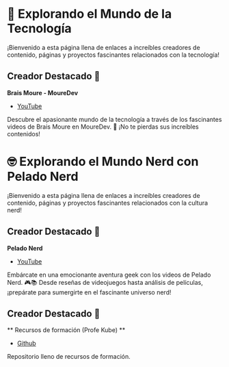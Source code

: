 # 🚀 Explorando el Mundo de la Tecnología

¡Bienvenido a esta página llena de enlaces a increíbles creadores de contenido, páginas y proyectos fascinantes relacionados con la tecnología!

## Creador Destacado 🌟
**Brais Moure - MoureDev**
- [YouTube](https://www.youtube.com/@mouredev)

Descubre el apasionante mundo de la tecnología a través de los fascinantes videos de Brais Moure en MoureDev. 🎥 ¡No te pierdas sus increíbles contenidos!

# 🤓 Explorando el Mundo Nerd con Pelado Nerd

¡Bienvenido a esta página llena de enlaces a increíbles creadores de contenido, páginas y proyectos fascinantes relacionados con la cultura nerd!

## Creador Destacado 🌟
**Pelado Nerd**
- [YouTube](https://www.youtube.com/c/PeladoNerd)

Embárcate en una emocionante aventura geek con los videos de Pelado Nerd. 🎮📚 Desde reseñas de videojuegos hasta análisis de películas, ¡prepárate para sumergirte en el fascinante universo nerd!

## Creador Destacado 🌟
** Recursos de formación (Profe Kube) **
- [Github](https://github.com/IvanciniGT)

Repositorio lleno de recursos de formación.

